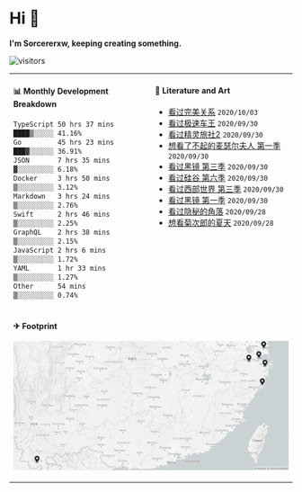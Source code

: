 # Hi 👋

**I'm Sorcererxw, keeping creating something.**

![visitors](https://visitor-badge.glitch.me/badge?page_id=sorcererxw.sorcererx)

<table width="800px">
<tr>
<td valign="top" width="50%">

#### 📊 Monthly Development Breakdown

<!--START_SECTION:waka-->
```text
TypeScript 50 hrs 37 mins ████▒░░░░░ 41.16%
Go         45 hrs 23 mins ███▓░░░░░░ 36.91%
JSON       7 hrs 35 mins  ▓░░░░░░░░░ 6.18%
Docker     3 hrs 50 mins  ▒░░░░░░░░░ 3.12%
Markdown   3 hrs 24 mins  ▒░░░░░░░░░ 2.76%
Swift      2 hrs 46 mins  ▒░░░░░░░░░ 2.25%
GraphQL    2 hrs 38 mins  ▒░░░░░░░░░ 2.15%
JavaScript 2 hrs 6 mins   ▒░░░░░░░░░ 1.72%
YAML       1 hr 33 mins   ▒░░░░░░░░░ 1.27%
Other      54 mins        ▒░░░░░░░░░ 0.74%
```
<!--END_SECTION:waka-->

<td valign="top" width="50%">

#### 💃 Literature and Art

<!--START_SECTION:douban-->
* [看过完美关系](http://movie.douban.com/subject/30221758/) <code>2020/10/03</code>
* [看过极速车王](http://movie.douban.com/subject/6538866/) <code>2020/09/30</code>
* [看过精灵旅社2](http://movie.douban.com/subject/21327493/) <code>2020/09/30</code>
* [想看了不起的麦瑟尔夫人 第一季](http://movie.douban.com/subject/26813221/) <code>2020/09/30</code>
* [看过黑镜 第三季](http://movie.douban.com/subject/25966044/) <code>2020/09/30</code>
* [看过硅谷 第六季](http://movie.douban.com/subject/30194648/) <code>2020/09/30</code>
* [看过西部世界 第三季](http://movie.douban.com/subject/30206389/) <code>2020/09/30</code>
* [看过黑镜 第一季](http://movie.douban.com/subject/7054120/) <code>2020/09/30</code>
* [看过隐秘的角落](http://movie.douban.com/subject/33404425/) <code>2020/09/28</code>
* [想看菊次郎的夏天](http://movie.douban.com/subject/1293359/) <code>2020/09/28</code>

<!--END_SECTION:douban-->

</td>
</tr>
<tr>
<td colspan="2">

#### ✈ Footprint

![footprint](./footprint.png)

</td>
</tr>
</table>


